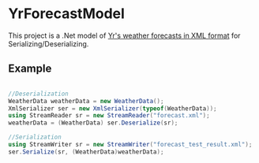 # YrForecastModel
This project is a .Net model of [Yr's weather forecasts in XML format](https://hjelp.yr.no/hc/en-us/articles/360001940793-Free-weather-data-service-from-Yr)
for Serializing/Deserializing.

## Example
```csharp

//Deserialization
WeatherData weatherData = new WeatherData();
XmlSerializer ser = new XmlSerializer(typeof(WeatherData));
using StreamReader sr = new StreamReader("forecast.xml");
weatherData = (WeatherData) ser.Deserialize(sr);

//Serialization
using StreamWriter sr = new StreamWriter("forecast_test_result.xml");
ser.Serialize(sr, (WeatherData)weatherData);
```
